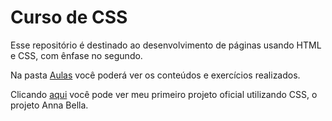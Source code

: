 # Curso de CSS
Esse repositório é destinado ao desenvolvimento de páginas usando HTML e CSS, com ênfase no segundo.

Na pasta <a href="Aulas">Aulas</a> você poderá ver os conteúdos e exercícios realizados.

Clicando <a href="https://github.com/Glimone/CSS/tree/main/Projeto%20Anna%20Bella">aqui</a> você pode ver meu primeiro projeto oficial utilizando CSS, o projeto Anna Bella. 